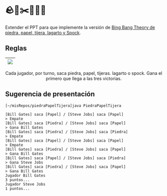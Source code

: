 # 🪨📄✂️🦎🖖🏻

Extender el PPT para que implemente la versión de [Bing Bang Theory de piedra, papel, tijera, lagarto y Spock](https://www.youtube.com/watch?v=_tsy4q9ibAE).

## Reglas

<div align=center>

|![](https://intervia.com/img/piedra-papel-tijera-lagarto-spock.png)|
|-|
Cada jugador, por turno, saca piedra, papel, tijeras. lagarto o spock.
Gana el primero que llega a las tres victorias.

</div>

## Sugerencia de presentación

```
[~/misRepos/piedraPapelTijera]java PiedraPapelTijera 

[Bill Gates] saca [Papel] / [Steve Jobs] saca [Papel]
> Empate
[Bill Gates] saca [Piedra] / [Steve Jobs] saca [Papel]
> Gana Bill Gates
[Bill Gates] saca [Piedra] / [Steve Jobs] saca [Piedra]
> Empate
[Bill Gates] saca [Papel] / [Steve Jobs] saca [Papel]
> Empate
[Bill Gates] saca [Piedra] / [Steve Jobs] saca [Papel]
> Gana Bill Gates
[Bill Gates] saca [Papel] / [Steve Jobs] saca [Piedra]
> Gana Steve Jobs
[Bill Gates] saca [Piedra] / [Steve Jobs] saca [Papel]
> Gana Bill Gates
Jugador Bill Gates
3 puntos...
Jugador Steve Jobs
1 puntos...
```
